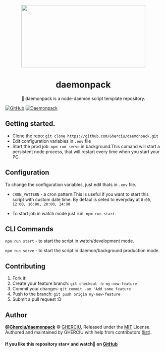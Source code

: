 <div align="center">
  <img width="400" height="200"
    src="https://raw.githubusercontent.com/Gherciu/daemonpack/master/logo.png">
  <h1>daemonpack</h1>
  <p>👹 daemonpack is a node-daemon script template repository.</p>
</div>

[![GitHub](https://img.shields.io/github/license/Gherciu/daemonpack)](https://github.com/Gherciu/daemonpack/blob/master/LICENSE)
[![Daemonpack](https://img.shields.io/badge/Generated%20from-Gherciu%2Fdaemonpack-green)](https://github.com/Gherciu/daemonpack)

## Getting started.

- Clone the repo: `git clone https://github.com/Gherciu/daemonpack.git`
- Edit configuration variables in `.env` file
- Start the prod job: `npm run serve` in background.This comand will start a persistent node process, that will restart every time when you start your PC.

## Configuration

To change the configuration variables, just edit thats in `.env` file.

- `CRON_PATTERN` - a cron pattern.This is useful if you want to start this script with custom date time. By defaul is seted to everyday at `8:00, 12:00, 16:00, 20:00, 24:00`

- To start job in watch mode just run: `npm run start`.

## CLI Commands

`npm run start` - to start the script in watch/development mode.

`npm run serve` - to start the script in daemon/background production mode.

## Contributing

1. Fork it!
2. Create your feature branch: `git checkout -b my-new-feature`
3. Commit your changes: `git commit -am 'Add some feature'`
4. Push to the branch: `git push origin my-new-feature`
5. Submit a pull request :D

## Author

**[@Gherciu/daemonpack](https://github.com/Gherciu/daemonpack)** © [GHERCIU](https://github.com/Gherciu), Released under the [MIT](https://github.com/Gherciu/daemonpack/blob/master/LICENSE) License.<br>
Authored and maintained by GHERCIU with help from contributors ([list](https://github.com/Gherciu/daemonpack/contributors)).

#### If you like this repository star⭐ and watch👀 on [GitHub](https://github.com/Gherciu/daemonpack)
